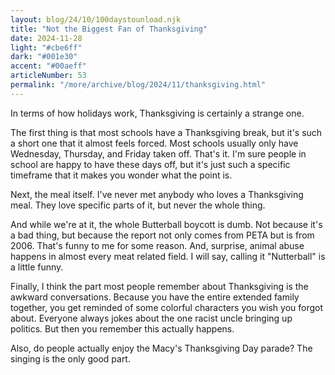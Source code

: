 ```yaml
---
layout: blog/24/10/100daystounload.njk
title: "Not the Biggest Fan of Thanksgiving"
date: 2024-11-28
light: "#cbe6ff"
dark: "#001e30"
accent: "#00aeff"
articleNumber: 53
permalink: "/more/archive/blog/2024/11/thanksgiving.html"
---
```

In terms of how holidays work, Thanksgiving is certainly a strange one.

The first thing is that most schools have a Thanksgiving break, but it's such a short one that it almost feels forced. Most schools usually only have Wednesday, Thursday, and Friday taken off. That's it. I'm sure people in school are happy to have these days off, but it's just such a specific timeframe that it makes you wonder what the point is.

Next, the meal itself. I've never met anybody who loves a Thanksgiving meal. They love specific parts of it, but never the whole thing.

And while we're at it, the whole Butterball boycott is dumb. Not because it's a bad thing, but because the report not only comes from PETA but is from 2006. That's funny to me for some reason. And, surprise, animal abuse happens in almost every meat related field. I will say, calling it "Nutterball" is a little funny.

Finally, I think the part most people remember about Thanksgiving is the awkward conversations. Because you have the entire extended family together, you get reminded of some colorful characters you wish you forgot about. Everyone always jokes about the one racist uncle bringing up politics. But then you remember this actually happens.

Also, do people actually enjoy the Macy's Thanksgiving Day parade? The singing is the only good part.